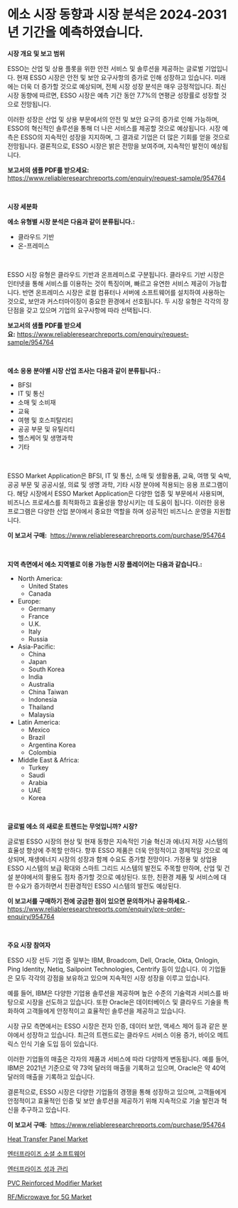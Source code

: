 <p><h1>에소 시장 동향과 시장 분석은 2024-2031년 기간을 예측하였습니다.</h1></p><p><strong>시장 개요 및 보고 범위</strong></p>
<p><p>ESSO는 산업 및 상용 플롯을 위한 안전 서비스 및 솔루션을 제공하는 글로벌 기업입니다. 현재 ESSO 시장은 안전 및 보안 요구사항의 증가로 인해 성장하고 있습니다. 미래에는 더욱 더 증가할 것으로 예상되며, 전체 시장 성장 분석은 매우 긍정적입니다. 최신 시장 동향에 따르면, ESSO 시장은 예측 기간 동안 7.7%의 연평균 성장률로 성장할 것으로 전망됩니다.</p><p>이러한 성장은 산업 및 상용 부문에서의 안전 및 보안 요구의 증가로 인해 가능하며, ESSO의 혁신적인 솔루션을 통해 더 나은 서비스를 제공할 것으로 예상됩니다. 시장 예측은 ESSO의 지속적인 성장을 지지하며, 그 결과로 기업은 더 많은 기회를 얻을 것으로 전망됩니다. 결론적으로, ESSO 시장은 밝은 전망을 보여주며, 지속적인 발전이 예상됩니다.</p></p>
<p><strong>보고서의 샘플 PDF를 받으세요:</strong> <a href="https://www.reliableresearchreports.com/enquiry/request-sample/954764">https://www.reliableresearchreports.com/enquiry/request-sample/954764</a></p>
<p>&nbsp;</p>
<p><strong>시장 세분화</strong></p>
<p><strong>에소 유형별 시장 분석은 다음과 같이 분류됩니다.:</strong></p>
<p><ul><li>클라우드 기반</li><li>온-프레미스</li></ul></p>
<p>&nbsp;</p>
<p><p>ESSO 시장 유형은 클라우드 기반과 온프레미스로 구분됩니다. 클라우드 기반 시장은 인터넷을 통해 서비스를 이용하는 것이 특징이며, 빠르고 유연한 서비스 제공이 가능합니다. 반면 온프레미스 시장은 로컬 컴퓨터나 서버에 소프트웨어를 설치하여 사용하는 것으로, 보안과 커스터마이징이 중요한 환경에서 선호됩니다. 두 시장 유형은 각각의 장단점을 갖고 있으며 기업의 요구사항에 따라 선택됩니다.</p></p>
<p><strong>보고서의 샘플 PDF를 받으세요:</strong>&nbsp;<a href="https://www.reliableresearchreports.com/enquiry/request-sample/954764">https://www.reliableresearchreports.com/enquiry/request-sample/954764</a></p>
<p>&nbsp;</p>
<p><strong> 에소 응용 분야별 시장 산업 조사는 다음과 같이 분류됩니다.:</strong></p>
<p><ul><li>BFSI</li><li>IT 및 통신</li><li>소매 및 소비재</li><li>교육</li><li>여행 및 호스피탈리티</li><li>공공 부문 및 유틸리티</li><li>헬스케어 및 생명과학</li><li>기타</li></ul></p>
<p>&nbsp;</p>
<p><p>ESSO Market Application은 BFSI, IT 및 통신, 소매 및 생활용품, 교육, 여행 및 숙박, 공공 부문 및 공공시설, 의료 및 생명 과학, 기타 시장 분야에 적용되는 응용 프로그램이다. 해당 시장에서 ESSO Market Application은 다양한 업종 및 부문에서 사용되며, 비즈니스 프로세스를 최적화하고 효율성을 향상시키는 데 도움이 됩니다. 이러한 응용 프로그램은 다양한 산업 분야에서 중요한 역할을 하며 성공적인 비즈니스 운영을 지원합니다.</p></p>
<p><strong>이 보고서 구매:</strong>&nbsp; <a href="https://www.reliableresearchreports.com/purchase/954764">https://www.reliableresearchreports.com/purchase/954764</a></p>
<p>&nbsp;</p>
<p><strong>지역 측면에서 에소 지역별로 이용 가능한 시장 플레이어는 다음과 같습니다.:</strong></p>
<p><ul>
    <li>
        North America:
        <ul>
            <li>United States</li>
            <li>Canada</li>
        </ul>
    </li>
    <li>
        Europe:
        <ul>
            <li>Germany</li>
            <li>France</li>
            <li>U.K.</li>
            <li>Italy</li>
            <li>Russia</li>
        </ul>
    </li>
    <li>
        Asia-Pacific:
        <ul>
            <li>China</li>
            <li>Japan</li>
            <li>South Korea</li>
            <li>India</li>
            <li>Australia</li>
            <li>China Taiwan</li>
            <li>Indonesia</li>
            <li>Thailand</li>
            <li>Malaysia</li>
        </ul>
    </li>
    <li>
        Latin America:
        <ul>
            <li>Mexico</li>
            <li>Brazil</li>
            <li>Argentina Korea</li>
            <li>Colombia</li>
        </ul>
    </li>
    <li>
        Middle East & Africa:
        <ul>
            <li>Turkey</li>
            <li>Saudi</li>
            <li>Arabia</li>
            <li>UAE</li>
            <li>Korea</li>
        </ul>
    </li>
    </ul></p>
<p>&nbsp;</p>
<p><strong>글로벌 에소 의 새로운 트렌드는 무엇입니까? 시장?</strong></p>
<p><p>글로벌 ESSO 시장의 현상 및 현재 동향은 지속적인 기술 혁신과 에너지 저장 시스템의 효율성 향상에 주목할 만하다. 향후 ESSO 제품은 더욱 안정적이고 경제적일 것으로 예상되며, 재생에너지 시장의 성장과 함께 수요도 증가할 전망이다. 가정용 및 상업용 ESSO 시스템의 보급 확대와 스마트 그리드 시스템의 발전도 주목할 만하며, 산업 및 건설 분야에서의 활용도 점차 증가할 것으로 예상된다. 또한, 친환경 제품 및 서비스에 대한 수요가 증가하면서 친환경적인 ESSO 시스템의 발전도 예상된다.</p></p>
<p><strong>이 보고서를 구매하기 전에 궁금한 점이 있으면 문의하거나 공유하세요.</strong>- <a href="https://www.reliableresearchreports.com/enquiry/pre-order-enquiry/954764">https://www.reliableresearchreports.com/enquiry/pre-order-enquiry/954764</a></p>
<p>&nbsp;</p>
<p><strong>주요 시장 참여자</strong></p>
<p><p>ESSO 시장 선두 기업 중 일부는 IBM, Broadcom, Dell, Oracle, Okta, Onlogin, Ping Identity, Netiq, Sailpoint Technologies, Centrify 등이 있습니다. 이 기업들은 모두 각각의 강점을 보유하고 있으며 지속적인 시장 성장을 이루고 있습니다.</p><p>예를 들어, IBM은 다양한 기업용 솔루션을 제공하며 높은 수준의 기술력과 서비스를 바탕으로 시장을 선도하고 있습니다. 또한 Oracle은 데이터베이스 및 클라우드 기술을 특화하여 고객들에게 안정적이고 효율적인 솔루션을 제공하고 있습니다.</p><p>시장 규모 측면에서는 ESSO 시장은 전자 인증, 데이터 보안, 액세스 제어 등과 같은 분야에서 성장하고 있습니다. 최근의 트렌드로는 클라우드 서비스 이용 증가, 바이오 메트릭스 인식 기술 도입 등이 있습니다.</p><p>이러한 기업들의 매출은 각자의 제품과 서비스에 따라 다양하게 변동됩니다. 예를 들어, IBM은 2021년 기준으로 약 73억 달러의 매출을 기록하고 있으며, Oracle은 약 40억 달러의 매출을 기록하고 있습니다.</p><p>결론적으로, ESSO 시장은 다양한 기업들의 경쟁을 통해 성장하고 있으며, 고객들에게 안정적이고 효율적인 인증 및 보안 솔루션을 제공하기 위해 지속적으로 기술 발전과 혁신을 추구하고 있습니다.</p></p>
<p><strong>이 보고서 구매:</strong>&nbsp;&nbsp;<a href="https://www.reliableresearchreports.com/purchase/954764">https://www.reliableresearchreports.com/purchase/954764</a></p>
<p><p><a href="https://view.publitas.com/reportprime-1/heat-transfer-panel-market-size-global-industry-overview-market-segmentation-and-forecast-2024-to-2031/">Heat Transfer Panel Market</a></p><p><a href="https://github.com/vs019sa3m8x/Market-Research-Report-List-1/blob/main/6224179185289.md">엔터프라이즈 소셜 소프트웨어</a></p><p><a href="https://github.com/lzrvbyqzftro57/Market-Research-Report-List-1/blob/main/9509838185288.md">엔터프라이즈 성과 관리</a></p><p><a href="https://issuu.com/reportprime-2/docs/pvc-reinforced-modifier-market-size-2030.pptx">PVC Reinforced Modifier Market</a></p><p><a href="https://thundering-castanet-c65.notion.site/RF-Microwave-for-5G-Market-Size-Focuses-on-Market-Dynamics-In-Depth-Analysis-and-Future-Projections-abc3af496e3c46eb9d9d6050504eb4e6">RF/Microwave for 5G Market</a></p></p>
